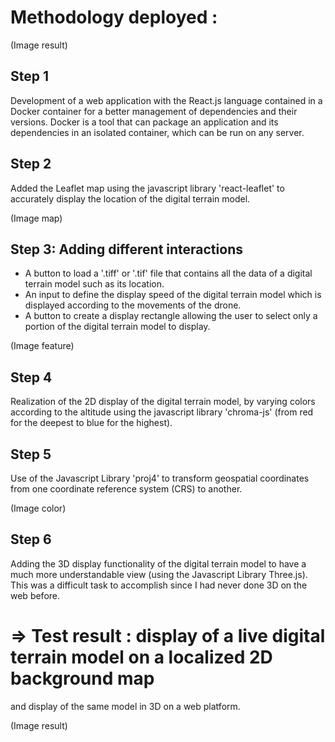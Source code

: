 # Methodology deployed :

(Image result)

## Step 1

Development of a web application with the React.js language contained in a Docker
container for a better management of dependencies and their versions. Docker is a tool that
can package an application and its dependencies in an isolated container, which can be run
on any server.

## Step 2

Added the Leaflet map using the javascript library 'react-leaflet' to accurately display the
location of the digital terrain model.

(Image map)

## Step 3: Adding different interactions

- A button to load a '.tiff' or '.tif' file that contains all the data of a digital terrain model
such as its location.
- An input to define the display speed of the digital terrain model which is displayed
according to the movements of the drone.
- A button to create a display rectangle allowing the user to select only a portion of the
digital terrain model to display.

(Image feature)

## Step 4

Realization of the 2D display of the digital terrain model, by varying colors according to the
altitude using the javascript library 'chroma-js' (from red for the deepest to blue for the highest).

## Step 5

Use of the Javascript Library 'proj4' to transform geospatial coordinates from one coordinate
reference system (CRS) to another.

(Image color)

## Step 6

Adding the 3D display functionality of the digital terrain model to have a much more
understandable view (using the Javascript Library Three.js). This was a difficult task to
accomplish since I had never done 3D on the web before.

# => Test result : display of a live digital terrain model on a localized 2D background map
and display of the same model in 3D on a web platform.

(Image result)



